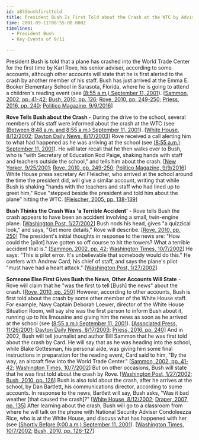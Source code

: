 ```yaml
---
id: a855bushfirsttold
title: President Bush Is First Told about the Crash at the WTC by Adviser Rove, according to Some Accounts
time: 2001-09-11T08:55:00.000Z
timelines:
  - President Bush
  - Key Events of 9/11

---
```


President Bush is told that a plane has crashed into the World Trade Center for the first time by Karl Rove, his senior adviser, according to some accounts, although other accounts will state that he is first alerted to the crash by another member of his staff. Bush has just arrived at the Emma E. Booker Elementary School in Sarasota, Florida, where he is going to attend a children's reading event (see [(8:55 a.m.) September 11, 2001](#a855busharrives)). [[Sammon, 2002, pp. 41-42][1]; [Bush, 2010, pp. 126][2]; [Rove, 2010, pp. 249-250][3]; [Priess, 2016, pp. 240][4]; [Politico Magazine, 9/9/2016][5]]

**Rove Tells Bush about the Crash** - During the drive to the school, several members of his staff were informed about the crash at the WTC (see [(Between 8:48 a.m. and 8:55 a.m.) September 11, 2001](#a846motorcadetold)). [[White House, 8/12/2002][6]; [Dayton Daily News, 8/17/2003][7]] Rove received a call alerting him to what had happened as he was arriving at the school (see [(8:55 a.m.) September 11, 2001](#a855ralstoncallsrove)). He will later recall that he then walks over to Bush, who is "with Secretary of Education Rod Paige, shaking hands with staff and teachers outside the school," and tells him about the crash. [[New Yorker, 9/25/2001][8]; [Rove, 2010, pp. 249-250][3]; [Politico Magazine, 9/9/2016][5]] White House press secretary Ari Fleischer, who arrived at the school around the time the president did, will give a similar account, writing that while Bush is shaking "hands with the teachers and staff who had lined up to greet him," Rove "stepped beside the president and told him about the plane" hitting the WTC. [[Fleischer, 2005, pp. 138-139][9]]

**Bush Thinks the Crash Was 'a Terrible Accident'** - Rove tells Bush the crash appears to have been an accident involving a small, twin-engine plane. [[Washington Post, 1/27/2002][10]] Bush nods his head, gives "a quizzical look," and says, "Get more details," Rove will describe. [[Rove, 2010, pp. 250][3]] The president's initial thoughts in response to the news are: "How could the [pilot] have gotten so off course to hit the towers? What a terrible accident that is." [[Sammon, 2002, pp. 42][1]; [Washington Times, 10/7/2002][11]] He says: "This is pilot error. It's unbelievable that somebody would do this." He confers with Andrew Card, his chief of staff, and says the plane's pilot "must have had a heart attack." [[Washington Post, 1/27/2002][10]]

**Someone Else First Gives Bush the News, Other Accounts Will State** - Rove will claim that he "was the first to tell [Bush] the news" about the crash. [[Rove, 2010, pp. 250][3]] However, according to other accounts, Bush is first told about the crash by some other member of the White House staff. For example, Navy Captain Deborah Loewer, director of the White House Situation Room, will say she was the first person to inform Bush about it, running up to his limousine and giving him the news as soon as he arrived at the school (see [(8:55 a.m.) September 11, 2001](#a855loewer)). [[Associated Press, 11/26/2001][12]; [Dayton Daily News, 8/17/2003][7]; [Priess, 2016, pp. 240][4]] And in 2002, Bush will tell journalist and author Bill Sammon that he was first told about the crash by Card. He will say that as he was heading into the school, while Blake Gottesman, his personal aide, was giving him some final instructions in preparation for the reading event, Card said to him, "By the way, an aircraft flew into the World Trade Center." [[Sammon, 2002, pp. 41-42][1]; [Washington Times, 10/7/2002][11]] But on other occasions, Bush will state that he was first told about the crash by Rove. [[Washington Post, 1/27/2002][10]; [Bush, 2010, pp. 126][2]] Bush is also told about the crash, after he arrives at the school, by Dan Bartlett, his communications director, according to some accounts. In response to the news, Bartlett will say, Bush asks, "Was it bad weather [that caused the crash]?" [[White House, 8/12/2002][6]; [Draper, 2007, pp. 135][13]] After learning about the crash, Bush will go to a classroom from where he will talk on the phone with National Security Adviser Condoleezza Rice, who is at the White House, and discuss what has happened with her (see [(Shortly Before 9:00 a.m.) September 11, 2001](#a900riceinforms)). [[Washington Times, 10/7/2002][11]; [Bush, 2010, pp. 126-127][2]]

[1]: https://www.amazon.com/Fighting-Back-Terrorism-Inside-White/dp/0895261499
[2]: https://www.amazon.com/Decision-Points-George-W-Bush/dp/0307590615
[3]: https://www.amazon.com/Courage-Consequence-Life-Conservative-Fight/dp/1439191050
[4]: https://www.amazon.com/Presidents-Book-Secrets-Intelligence-Briefings/dp/1610395956
[5]: https://www.politico.com/magazine/story/2016/09/were-the-only-plane-in-the-sky-214230
[6]: https://www.scribd.com/document/16063511/T3-B1-EOP-Press-Interviews-of-Staff-Fdr-Internal-Transcript-8-12-02-Rosenberg-Interview-of-Bartlett-951
[7]: https://nl.newsbank.com/nl-search/we/Archives?p_action=doc&p_docid=0FD0C85E5CD5B6B0&p_docnum=1
[8]: https://web.archive.org/web/20020812053157/http://www.newyorker.com/fact/content/?011001fa_FACT1
[9]: https://www.amazon.com/Taking-Heat-President-Press-Years/dp/0060747625
[10]: http://www.washingtonpost.com/wp-dyn/content/article/2006/07/18/AR2006071801175.html
[11]: https://web.archive.org/web/20021007213015/http://www.washtimes.com/national/20021007-85016651.htm
[12]: https://web.archive.org/web/20030208054750/http://www.directsourceradio.com/links/1126200112ON.html
[13]: https://www.amazon.com/Dead-Certain-Presidency-George-Bush/dp/B0013TMMRQ
